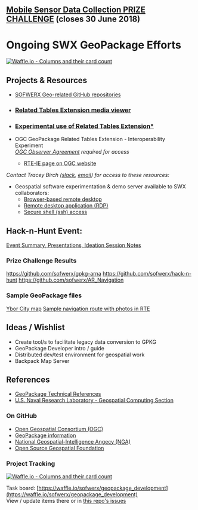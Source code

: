 ## [Mobile Sensor Data Collection PRIZE CHALLENGE](https://www.teamwerx.org/mobile/?tab=overview) (closes 30 June 2018) ##

# Ongoing SWX GeoPackage Efforts #
[![Waffle.io - Columns and their card count](https://badge.waffle.io/sofwerx/geopackage_development.svg?columns=all)](https://waffle.io/sofwerx/geopackage_development)

## Projects & Resources ##
- [SOFWERX Geo-related GitHub repositories](https://github.com/orgs/sofwerx/teams/geo/repositories)

- ### [Related Tables Extension media viewer](http://django-geopackage-server.geotools1.devwerx.org/) ###
- ### [Experimental use of Related Tables Extension*](https://github.com/sofwerx/geopackage_development/tree/master/safehouse) ###
- OGC GeoPackage Related Tables Extension - Interoperability Experiment  
	  _[OGC Observer Agreement](https://portal.opengeospatial.org/files/?artifact_id=75290) required for access_
  - [RTE-IE page on OGC website](http://www.opengeospatial.org/projects/initiatives/gpkg-rteie)

_Contact Tracey Birch ([slack](https://sofwerx.slack.com/team/U5N2X4Q69), [email](mailto:tracey.birch@sofwerx.org)) for access to these resources:_

- Geospatial software experimentation & demo server available to SWX collaborators:
	- [Browser-based remote desktop](http://guacamole.geotools1.devwerx.org)
	- [Remote desktop application (RDP)](rdp://guacamole.geotools1.devwerx.org)
	- [Secure shell (ssh) access](ssh://geotools1.devwerx.org)

## Hack-n-Hunt Event: ##

[Event Summary, Presentations, Ideation Session Notes](https://www.sofwerx.org/geo/)

### Prize Challenge Results ###
https://github.com/sofwerx/gpkg-arna
https://github.com/sofwerx/hack-n-hunt
https://github.com/sofwerx/AR_Navigation

### Sample GeoPackage files ###
[Ybor City map](https://github.com/sofwerx/geopackage_development/raw/master/hack-n-hunt/hacknhunt_ybor.gpkg)
[Sample navigation route with photos in RTE](https://github.com/sofwerx/geopackage_development/raw/master/hack-n-hunt/hacknhunt-with-RTE.gpkg)

## Ideas / Wishlist ##
- Create tool/s to facilitate legacy data conversion to GPKG
- GeoPackage Developer intro / guide
- Distributed dev/test environment for geospatial work
- Backpack Map Server

## References ##
- [GeoPackage Technical References](https://trello.com/b/PpUbxYxf/reference)
- [U.S. Naval Research Laboratory - Geospatial Computing Section](https://geoint.nrlssc.navy.mil)

### On GitHub ###
- [Open Geospatial Consortium (OGC)](https://github.com/opengeospatial)
- [GeoPackage information](https://www.geopackage.org)
- [National Geospatial-Intelligence Angecy (NGA)](https://github.com/ngageoint)
- [Open Source Geospatial Foundation](https://github.com/OSGeo)


### Project Tracking ###
[![Waffle.io - Columns and their card count](https://badge.waffle.io/sofwerx/geopackage_development.svg?columns=all)](https://waffle.io/sofwerx/geopackage_development)

Task board: [https://waffle.io/sofwerx/geopackage_development](https://waffle.io/sofwerx/geopackage_development)  
View / update items there or in [this repo's issues](https://github.com/sofwerx/geopackage_development/issues)
